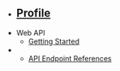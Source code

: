 - [<h2>Profile</h2>](/)
- Web API 
  - [Getting Started](projects/project_a.md)
- 
  - [API Endpoint References](projects/project_b.md)